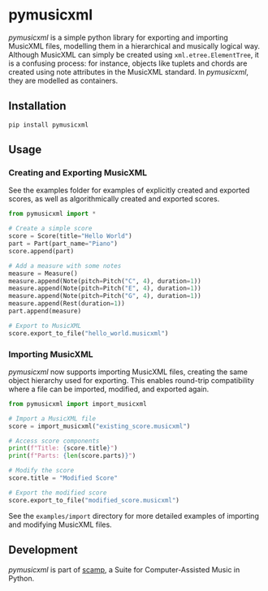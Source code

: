 # pymusicxml

_pymusicxml_ is a simple python library for exporting and importing MusicXML files, modelling 
them in a hierarchical and musically logical way. Although MusicXML can simply be created using `xml.etree.ElementTree`,
it is a confusing process: for instance, objects like tuplets and chords are created using note attributes in the 
MusicXML standard. In _pymusicxml_, they are modelled as containers.

## Installation

```
pip install pymusicxml
```

## Usage

### Creating and Exporting MusicXML

See the examples folder for examples of explicitly created and exported scores, as well as algorithmically 
created and exported scores.

```python
from pymusicxml import *

# Create a simple score
score = Score(title="Hello World")
part = Part(part_name="Piano")
score.append(part)

# Add a measure with some notes
measure = Measure()
measure.append(Note(pitch=Pitch("C", 4), duration=1))
measure.append(Note(pitch=Pitch("E", 4), duration=1))
measure.append(Note(pitch=Pitch("G", 4), duration=1))
measure.append(Rest(duration=1))
part.append(measure)

# Export to MusicXML
score.export_to_file("hello_world.musicxml")
```

### Importing MusicXML

_pymusicxml_ now supports importing MusicXML files, creating the same object hierarchy used for exporting. This enables round-trip compatibility where a file can be imported, modified, and exported again.

```python
from pymusicxml import import_musicxml

# Import a MusicXML file
score = import_musicxml("existing_score.musicxml")

# Access score components
print(f"Title: {score.title}")
print(f"Parts: {len(score.parts)}")

# Modify the score
score.title = "Modified Score"

# Export the modified score
score.export_to_file("modified_score.musicxml")
```

See the `examples/import` directory for more detailed examples of importing and modifying MusicXML files.

## Development

_pymusicxml_ is part of [scamp](https://sr.ht/~marcevanstein/scamp/), a Suite for Computer-Assisted Music in Python.